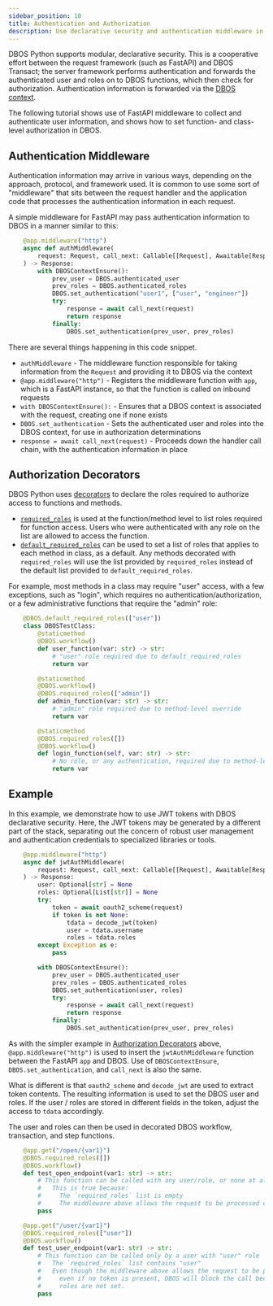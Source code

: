 ```yaml
---
sidebar_position: 10
title: Authentication and Authorization
description: Use declarative security and authentication middleware in DBOS
---
```


DBOS Python supports modular, declarative security.  This is a cooperative effort between the request framework (such as FastAPI) and DBOS Transact; the server framework performs authentication and forwards the authenticated user and roles on to DBOS functions, which then check for authorization.  Authentication information is forwarded via the [DBOS context](../reference/contexts.md#set_authentication).

The following tutorial shows use of FastAPI middleware to collect and authenticate user information, and shows how to set function- and class-level authorization in DBOS.

## Authentication Middleware
Authentication information may arrive in various ways, depending on the approach, protocol, and framework used.  It is common to use some sort of "middleware" that sits between the request handler and the application code that processes the authentication information in each request.

A simple middleware for FastAPI may pass authentication information to DBOS in a manner similar to this:
```python
    @app.middleware("http")
    async def authMiddleware(
        request: Request, call_next: Callable[[Request], Awaitable[Response]]
    ) -> Response:
        with DBOSContextEnsure():
            prev_user = DBOS.authenticated_user
            prev_roles = DBOS.authenticated_roles
            DBOS.set_authentication("user1", ["user", "engineer"])
            try:
                response = await call_next(request)
                return response
            finally:
                DBOS.set_authentication(prev_user, prev_roles)

```

There are several things happening in this code snippet.
* `authMiddleware` - The middleware function responsible for taking information from the `Request` and providing it to DBOS via the context
* `@app.middleware("http")` - Registers the middleware function with `app`, which is a FastAPI instance, so that the function is called on inbound requests
* `with DBOSContextEnsure():` - Ensures that a DBOS context is associated with the request, creating one if none exists
* `DBOS.set_authentication` - Sets the authenticated user and roles into the DBOS context, for use in authorization determinations
* `response = await call_next(request)` - Proceeds down the handler call chain, with the authentication information in place

## Authorization Decorators
DBOS Python uses [decorators](../reference/decorators.md) to declare the roles required to authorize access to functions and methods.
* [`required_roles`](../reference/decorators.md#required_roles) is used at the function/method level to list roles required for function access.  Users who were authenticated with any role on the list are allowed to access the function.
* [`default_required_roles`](../reference/decorators.md#default_required_roles) can be used to set a list of roles that applies to each method in class, as a default.  Any methods decorated with `required_roles` will use the list provided by `required_roles` instead of the default list provided to `default_required_roles`.

For example, most methods in a class may require "user" access, with a few exceptions, such as "login", which requires no authentication/authorization, or a few administrative functions that require the "admin" role:

```python
    @DBOS.default_required_roles(["user"])
    class DBOSTestClass:
        @staticmethod
        @DBOS.workflow()
        def user_function(var: str) -> str:
            # "user" role required due to default_required_roles
            return var

        @staticmethod
        @DBOS.workflow()
        @DBOS.required_roles(["admin"])
        def admin_function(var: str) -> str:
            # "admin" role required due to method-level override
            return var

        @staticmethod
        @DBOS.required_roles([])
        @DBOS.workflow()
        def login_function(self, var: str) -> str:
            # No role, or any authentication, required due to method-level override
            return var
```

## Example
In this example, we demonstrate how to use JWT tokens with DBOS declarative security.  Here, the JWT tokens may be generated by a different part of the stack, separating out the concern of robust user management and authentication credentials to specialized libraries or tools.

```python
    @app.middleware("http")
    async def jwtAuthMiddleware(
        request: Request, call_next: Callable[[Request], Awaitable[Response]]
    ) -> Response:
        user: Optional[str] = None
        roles: Optional[List[str]] = None
        try:
            token = await oauth2_scheme(request)
            if token is not None:
                tdata = decode_jwt(token)
                user = tdata.username
                roles = tdata.roles
        except Exception as e:
            pass

        with DBOSContextEnsure():
            prev_user = DBOS.authenticated_user
            prev_roles = DBOS.authenticated_roles
            DBOS.set_authentication(user, roles)
            try:
                response = await call_next(request)
                return response
            finally:
                DBOS.set_authentication(prev_user, prev_roles)
```

As with the simpler example in [Authorization Decorators](#authorization-decorators) above, `@app.middleware("http")` is used to insert the `jwtAuthMiddleware` function between the FastAPI `app` and DBOS.  Use of `DBOSContextEnsure`, `DBOS.set_authentication`, and `call_next` is also the same.

What is different is that `oauth2_scheme` and `decode_jwt` are used to extract token contents.  The resulting information is used to set the DBOS user and roles.  If the user / roles are stored in different fields in the token, adjust the access to `tdata` accordingly.

The user and roles can then be used in decorated DBOS workflow, transaction, and step functions.

```python
    @app.get("/open/{var1}")
    @DBOS.required_roles([])
    @DBOS.workflow()
    def test_open_endpoint(var1: str) -> str:
        # This function can be called with any user/role, or none at all
        #   This is true because:
        #     The `required_roles` list is empty
        #     The middleware above allows the request to be processed even if no token is present
        pass

    @app.get("/user/{var1}")
    @DBOS.required_roles(["user"])
    @DBOS.workflow()
    def test_user_endpoint(var1: str) -> str:
        # This function can be called only by a user with "user" role
        #   The `required_roles` list contains "user"
        #   Even though the middleware above allows the request to be processed
        #     even if no token is present, DBOS will block the call because the
        #     roles are not set.
        pass
```

